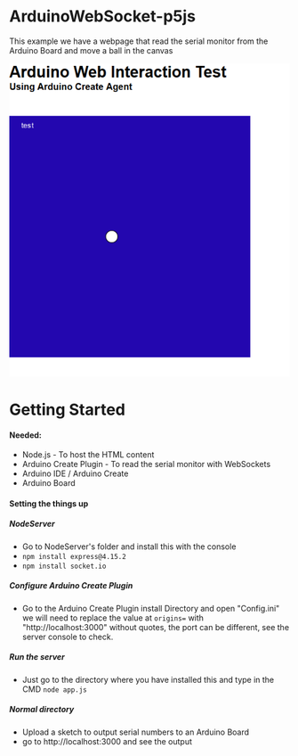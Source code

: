# ArduinoWebSocket-p5js
This example we have a webpage that read the serial monitor from the Arduino Board and move a ball in the canvas

![Preview](imgs/Preview.png)


# Getting Started
#### Needed:
* Node.js - To host the HTML content
* Arduino Create Plugin - To read the serial monitor with WebSockets
* Arduino IDE / Arduino Create
* Arduino Board

#### Setting the things up
##### NodeServer
* Go to NodeServer's folder and install this with the console
* `npm install express@4.15.2`
* `npm install socket.io`

##### Configure Arduino Create Plugin
* Go to the Arduino Create Plugin install Directory and open "Config.ini" we will need to replace the value at `origins=` with "http://localhost:3000" without quotes, the port can be different, see the server console to check.

##### Run the server
* Just go to the directory where you have installed this and type in the CMD `node app.js`
##### Normal directory
* Upload a sketch to output serial numbers to an Arduino Board
* go to http://localhost:3000 and see the output

